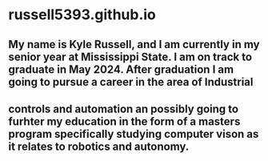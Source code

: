 # russell5393.github.io

## My name is Kyle Russell, and I am currently in my senior year at Mississippi State. I am on track to graduate in May 2024. After graduation I am going to pursue a career in the area of Industrial
## controls and automation an possibly going to furhter my education in the form of a masters program specifically studying computer vison as it relates to robotics and autonomy. 
